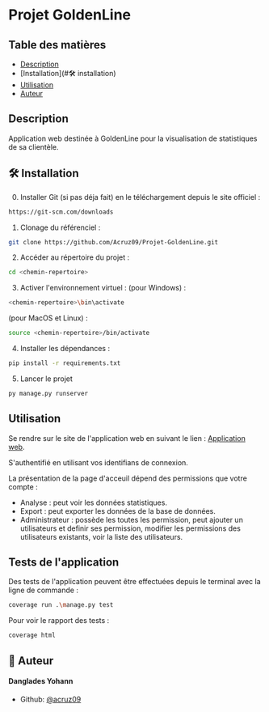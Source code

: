 # Projet GoldenLine

## Table des matières
- [Description](#description)
- [Installation](#🛠️ installation)
- [Utilisation](#utilisation)
- [Auteur](#auteur)


## Description
Application web destinée à GoldenLine pour la visualisation de statistiques de sa clientèle.   



## 🛠️ Installation
0. Installer Git (si pas déja fait) en le téléchargement depuis le site officiel :
```bash
https://git-scm.com/downloads 
```
1. Clonage du référenciel :
```bash
git clone https://github.com/Acruz09/Projet-GoldenLine.git
```
2. Accéder au répertoire du projet :
```bash
cd <chemin-repertoire>
```
3. Activer l'environnement virtuel :
(pour Windows) :
```bash
<chemin-repertoire>\bin\activate
```
(pour MacOS et Linux) :
```bash
source <chemin-repertoire>/bin/activate
```
4. Installer les dépendances :
```bash
pip install -r requirements.txt
```
5. Lancer le projet
```bash
py manage.py runserver
```
        
## Utilisation
Se rendre sur le site de l'application web en suivant le lien :
[Application web](https://acruz19.pythonanywhere.com/).

S'authentifié en utilisant vos identifians de connexion.

La présentation de la page d'acceuil dépend des permissions que votre compte :
- Analyse : peut voir les données statistiques.
- Export : peut exporter les données de la base de données.
- Administrateur : possède les toutes les permission, peut ajouter un utilisateurs et definir ses permission, modifier les permissions des utilisateurs existants, voir la liste des utilisateurs.

## Tests de l'application
Des tests de l'application peuvent être effectuées depuis le terminal avec la ligne de commande :
```bash
coverage run .\manage.py test
```
Pour voir le rapport des tests : 
```bash
coverage html
```

## 🙇 Auteur
#### Danglades Yohann
- Github: [@acruz09](https://github.com/Acruz09)
